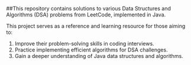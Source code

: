 ##This repository contains solutions to various Data Structures and Algorithms (DSA) problems from LeetCode, implemented in Java.

This project serves as a reference and learning resource for those aiming to:

1. Improve their problem-solving skills in coding interviews.
2. Practice implementing efficient algorithms for DSA challenges.
3. Gain a deeper understanding of Java data structures and algorithms.
